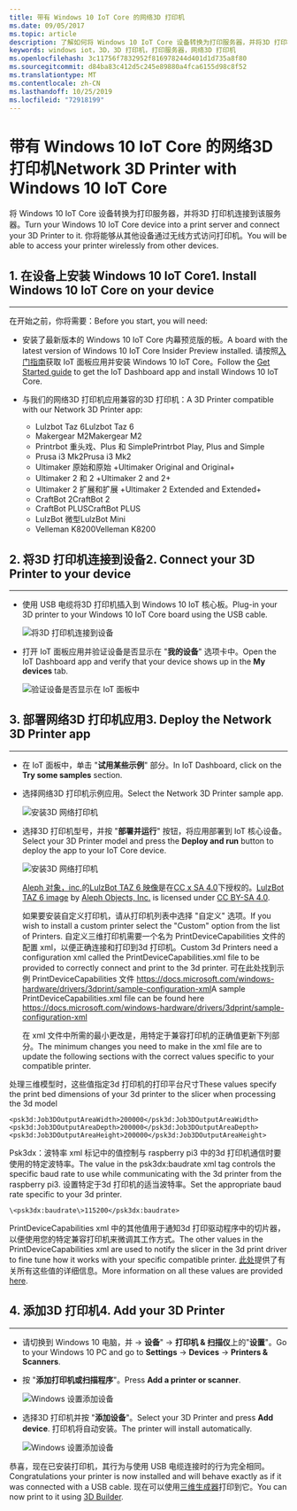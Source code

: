 ```yaml
---
title: 带有 Windows 10 IoT Core 的网络3D 打印机
ms.date: 09/05/2017
ms.topic: article
description: 了解如何将 Windows 10 IoT Core 设备转换为打印服务器，并将3D 打印机连接到该服务器。
keywords: windows iot，3D，3D 打印机，打印服务器，网络3D 打印机
ms.openlocfilehash: 3c11756f7832952f816978244d401d1d735a8f80
ms.sourcegitcommit: d84ba83c412d5c245e89880a4fca6155d98c8f52
ms.translationtype: MT
ms.contentlocale: zh-CN
ms.lasthandoff: 10/25/2019
ms.locfileid: "72918199"
---
```

# <a name="network-3d-printer-with-windows-10-iot-core"></a><span data-ttu-id="d9649-104">带有 Windows 10 IoT Core 的网络3D 打印机</span><span class="sxs-lookup"><span data-stu-id="d9649-104">Network 3D Printer with Windows 10 IoT Core</span></span>

<span data-ttu-id="d9649-105">将 Windows 10 IoT Core 设备转换为打印服务器，并将3D 打印机连接到该服务器。</span><span class="sxs-lookup"><span data-stu-id="d9649-105">Turn your Windows 10 IoT Core device into a print server and connect your 3D Printer to it.</span></span> <span data-ttu-id="d9649-106">你将能够从其他设备通过无线方式访问打印机。</span><span class="sxs-lookup"><span data-stu-id="d9649-106">You will be able to access your printer wirelessly from other devices.</span></span>

## <a name="1-install-windows-10-iot-core-on-your-device"></a><span data-ttu-id="d9649-107">1. 在设备上安装 Windows 10 IoT Core</span><span class="sxs-lookup"><span data-stu-id="d9649-107">1. Install Windows 10 IoT Core on your device</span></span>
___
<span data-ttu-id="d9649-108">在开始之前，你将需要：</span><span class="sxs-lookup"><span data-stu-id="d9649-108">Before you start, you will need:</span></span>

* <span data-ttu-id="d9649-109">安装了最新版本的 Windows 10 IoT Core 内幕预览版的板。</span><span class="sxs-lookup"><span data-stu-id="d9649-109">A board with the latest version of Windows 10 IoT Core Insider Preview installed.</span></span> <span data-ttu-id="d9649-110">请按照[入门指南](https://developer.microsoft.com/en-us/windows/iot/getstarted)获取 IoT 面板应用并安装 Windows 10 IoT Core。</span><span class="sxs-lookup"><span data-stu-id="d9649-110">Follow the [Get Started guide](https://developer.microsoft.com/en-us/windows/iot/getstarted) to get the IoT Dashboard app and install Windows 10 IoT Core.</span></span>
* <span data-ttu-id="d9649-111">与我们的网络3D 打印机应用兼容的3D 打印机：</span><span class="sxs-lookup"><span data-stu-id="d9649-111">A 3D Printer compatible with our Network 3D Printer app:</span></span>

    * <span data-ttu-id="d9649-112">Lulzbot Taz 6</span><span class="sxs-lookup"><span data-stu-id="d9649-112">Lulzbot Taz 6</span></span>
    * <span data-ttu-id="d9649-113">Makergear M2</span><span class="sxs-lookup"><span data-stu-id="d9649-113">Makergear M2</span></span>
    * <span data-ttu-id="d9649-114">Printrbot 重头戏、Plus 和 Simple</span><span class="sxs-lookup"><span data-stu-id="d9649-114">Printrbot Play, Plus and Simple</span></span>
    * <span data-ttu-id="d9649-115">Prusa i3 Mk2</span><span class="sxs-lookup"><span data-stu-id="d9649-115">Prusa i3 Mk2</span></span>
    * <span data-ttu-id="d9649-116">Ultimaker 原始和原始 +</span><span class="sxs-lookup"><span data-stu-id="d9649-116">Ultimaker Original and Original+</span></span>
    * <span data-ttu-id="d9649-117">Ultimaker 2 和 2 +</span><span class="sxs-lookup"><span data-stu-id="d9649-117">Ultimaker 2 and 2+</span></span>
    * <span data-ttu-id="d9649-118">Ultimaker 2 扩展和扩展 +</span><span class="sxs-lookup"><span data-stu-id="d9649-118">Ultimaker 2 Extended and Extended+</span></span>
    * <span data-ttu-id="d9649-119">CraftBot 2</span><span class="sxs-lookup"><span data-stu-id="d9649-119">CraftBot 2</span></span>
    * <span data-ttu-id="d9649-120">CraftBot PLUS</span><span class="sxs-lookup"><span data-stu-id="d9649-120">CraftBot PLUS</span></span>
    * <span data-ttu-id="d9649-121">LulzBot 微型</span><span class="sxs-lookup"><span data-stu-id="d9649-121">LulzBot Mini</span></span>
    * <span data-ttu-id="d9649-122">Velleman K8200</span><span class="sxs-lookup"><span data-stu-id="d9649-122">Velleman K8200</span></span>

## <a name="2-connect-your-3d-printer-to-your-device"></a><span data-ttu-id="d9649-123">2. 将3D 打印机连接到设备</span><span class="sxs-lookup"><span data-stu-id="d9649-123">2. Connect your 3D Printer to your device</span></span>
___
* <span data-ttu-id="d9649-124">使用 USB 电缆将3D 打印机插入到 Windows 10 IoT 核心板。</span><span class="sxs-lookup"><span data-stu-id="d9649-124">Plug-in your 3D printer to your Windows 10 IoT Core board using the USB cable.</span></span>

    ![将3D 打印机连接到设备](../media/3DPrintServer/connect-3d-printer.png)

* <span data-ttu-id="d9649-126">打开 IoT 面板应用并验证设备是否显示在 "**我的设备**" 选项卡中。</span><span class="sxs-lookup"><span data-stu-id="d9649-126">Open the IoT Dashboard app and verify that your device shows up in the **My devices** tab.</span></span>

    ![验证设备是否显示在 IoT 面板中](../media/3DPrintServer/selectDevice.png)
    
## <a name="3-deploy-the-network-3d-printer-app"></a><span data-ttu-id="d9649-128">3. 部署网络3D 打印机应用</span><span class="sxs-lookup"><span data-stu-id="d9649-128">3. Deploy the Network 3D Printer app</span></span>
___
* <span data-ttu-id="d9649-129">在 IoT 面板中，单击 "**试用某些示例**" 部分。</span><span class="sxs-lookup"><span data-stu-id="d9649-129">In IoT Dashboard, click on the **Try some samples** section.</span></span>
* <span data-ttu-id="d9649-130">选择网络3D 打印机示例应用。</span><span class="sxs-lookup"><span data-stu-id="d9649-130">Select the Network 3D Printer sample app.</span></span>

   ![安装3D 网络打印机](../media/3dprintserver/dashboard-samples.png)

* <span data-ttu-id="d9649-132">选择3D 打印机型号，并按 "**部署并运行**" 按钮，将应用部署到 IoT 核心设备。</span><span class="sxs-lookup"><span data-stu-id="d9649-132">Select your 3D Printer model and press the **Deploy and run** button to deploy the app to your IoT Core device.</span></span> 

    ![安装3D 网络打印机](../media/3dprintserver/dashboard-app.png)

    <span data-ttu-id="d9649-134">[Aleph 对象，inc.](https://www.alephobjects.com/)的[LulzBot TAZ 6 映像](http://devel.lulzbot.com/TAZ/Olive/photos/TAZ_6_Angle_Rock2pus_transparent.png)是在[CC x SA 4.0](https://creativecommons.org/licenses/by-sa/4.0/)下授权的。</span><span class="sxs-lookup"><span data-stu-id="d9649-134">[LulzBot TAZ 6 image](http://devel.lulzbot.com/TAZ/Olive/photos/TAZ_6_Angle_Rock2pus_transparent.png) by [Aleph Objects, Inc.](https://www.alephobjects.com/) is licensed under [CC BY-SA 4.0](https://creativecommons.org/licenses/by-sa/4.0/).</span></span>
    
    <span data-ttu-id="d9649-135">如果要安装自定义打印机，请从打印机列表中选择 "自定义" 选项。</span><span class="sxs-lookup"><span data-stu-id="d9649-135">If you wish to install a custom printer select the "Custom" option from the list of Printers.</span></span> <span data-ttu-id="d9649-136">自定义三维打印机需要一个名为 PrintDeviceCapabilities 文件的配置 xml，以便正确连接和打印到3d 打印机。</span><span class="sxs-lookup"><span data-stu-id="d9649-136">Custom 3d Printers need a configuration xml called the PrintDeviceCapabilities.xml file to be provided to correctly connect and print to the 3d printer.</span></span> <span data-ttu-id="d9649-137">可在此处找到示例 PrintDeviceCapabilities 文件 https://docs.microsoft.com/windows-hardware/drivers/3dprint/sample-configuration-xml</span><span class="sxs-lookup"><span data-stu-id="d9649-137">A sample PrintDeviceCapabilities.xml file can be found here https://docs.microsoft.com/windows-hardware/drivers/3dprint/sample-configuration-xml</span></span>
   
   <span data-ttu-id="d9649-138">在 xml 文件中所需的最小更改是，用特定于兼容打印机的正确值更新下列部分。</span><span class="sxs-lookup"><span data-stu-id="d9649-138">The minimum changes you need to make in the xml file are to update the following sections with the correct values specific to your compatible printer.</span></span>

<span data-ttu-id="d9649-139">处理三维模型时，这些值指定3d 打印机的打印平台尺寸</span><span class="sxs-lookup"><span data-stu-id="d9649-139">These values specify the print bed dimensions of your 3d printer to the slicer when processing the 3d model</span></span>

    <psk3d:Job3DOutputAreaWidth>200000</psk3d:Job3DOutputAreaWidth>
    <psk3d:Job3DOutputAreaDepth>200000</psk3d:Job3DOutputAreaDepth>
    <psk3d:Job3DOutputAreaHeight>200000</psk3d:Job3DOutputAreaHeight>


<span data-ttu-id="d9649-140">Psk3dx：波特率 xml 标记中的值控制与 raspberry pi3 中的3d 打印机通信时要使用的特定波特率。</span><span class="sxs-lookup"><span data-stu-id="d9649-140">The value in the psk3dx:baudrate xml tag controls the specific baud rate to use while communicating with the 3d printer from the raspberry pi3.</span></span> <span data-ttu-id="d9649-141">设置特定于3d 打印机的适当波特率。</span><span class="sxs-lookup"><span data-stu-id="d9649-141">Set the appropriate baud rate specific to your 3d printer.</span></span> 

```
\<psk3dx:baudrate\>115200</psk3dx:baudrate>
```

<span data-ttu-id="d9649-142">PrintDeviceCapabilities xml 中的其他值用于通知3d 打印驱动程序中的切片器，以便使用您的特定兼容打印机来微调其工作方式。</span><span class="sxs-lookup"><span data-stu-id="d9649-142">The other values in the PrintDeviceCapabilities xml are used to notify the slicer in the 3d print driver to fine tune how it works with your specific compatible printer.</span></span>
<span data-ttu-id="d9649-143">[此处](https://docs.microsoft.com/windows-hardware/drivers/3dprint/slicer-settings)提供了有关所有这些值的详细信息。</span><span class="sxs-lookup"><span data-stu-id="d9649-143">More information on all these values are provided [here](https://docs.microsoft.com/windows-hardware/drivers/3dprint/slicer-settings).</span></span>

    
    
## <a name="4-add-your-3d-printer"></a><span data-ttu-id="d9649-144">4. 添加3D 打印机</span><span class="sxs-lookup"><span data-stu-id="d9649-144">4. Add your 3D Printer</span></span>
___
* <span data-ttu-id="d9649-145">请切换到 Windows 10 电脑，并 -> **设备**" -> **打印机 & 扫描仪**上的"**设置**"。</span><span class="sxs-lookup"><span data-stu-id="d9649-145">Go to your Windows 10 PC and go to **Settings** -> **Devices** -> **Printers & Scanners**.</span></span>
* <span data-ttu-id="d9649-146">按 "**添加打印机或扫描程序**"。</span><span class="sxs-lookup"><span data-stu-id="d9649-146">Press **Add a printer or scanner**.</span></span>

     ![Windows 设置添加设备](../media/3dprintserver/add-printer.png)

* <span data-ttu-id="d9649-148">选择3D 打印机并按 "**添加设备**"。</span><span class="sxs-lookup"><span data-stu-id="d9649-148">Select your 3D Printer and press **Add device**.</span></span> <span data-ttu-id="d9649-149">打印机将自动安装。</span><span class="sxs-lookup"><span data-stu-id="d9649-149">The printer will install automatically.</span></span>

     ![Windows 设置添加设备](../media/3dprintserver/add-device.png)

<span data-ttu-id="d9649-151">恭喜，现在已安装打印机，其行为与使用 USB 电缆连接时的行为完全相同。</span><span class="sxs-lookup"><span data-stu-id="d9649-151">Congratulations your printer is now installed and will behave exactly as if it was connected with a USB cable.</span></span>
<span data-ttu-id="d9649-152">现在可以使用[三维生成器](https://msdn.microsoft.com/windows/hardware/mt561568.aspx)打印到它。</span><span class="sxs-lookup"><span data-stu-id="d9649-152">You can now print to it using [3D Builder](https://msdn.microsoft.com/windows/hardware/mt561568.aspx).</span></span>
